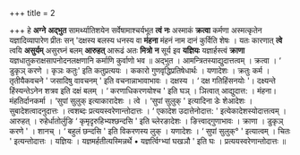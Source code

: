 +++
title = 2

+++
हे **अग्ने** **अद्भुत** सामर्थ्यातिशयेन सर्वेषामाश्चर्यभूत **त्वं** **नः** अस्माकं **क्रत्वा** कर्मणा अस्मत्कृतेन यज्ञादिव्यापारेण प्रीतः सन् 'दक्षस्य बलस्य धनस्य वा **मंहना** मंहनं नाम दानं कुर्विति शेषः । यतः कारणात् **त्वे** त्वयि **असुर्यम्** असुरघ्नं बलम् **आरुहत्** आरूढं अतः **मित्रो** **न** सूर्य इव **यज्ञियः** यज्ञार्हस्त्वं **क्राणा** यज्ञधातुकराक्षसापनोदनलक्षणानि कर्माणि कुर्वाणो भव ॥ अद्भुत । आमन्त्रितस्याद्युदात्तत्वम् । क्रत्वा ।  ‘ डुकृञ् करणे । कृञः कतुः' इति कतुप्रत्ययः । ककारो गुणवृद्धिप्रतिषेधार्थः । यणादेशः । क्रतुः कर्म । तृतीयैकवचने ' जसादिषु वावचनम् ' इति वचनान्नाभावाभावः । दक्षस्य ।  ‘ दक्ष गतिहिंसनयोः '। दक्ष्यन्ते हिंस्यन्तेऽनेन शत्रव इति दक्षं बलम् ।  ‘ करणाधिकरणयोश्च ' इति घञ् । ञित्वात् आद्युदात्त: । मंहना। मंहतिर्दानकर्मा । ‘सुपां सुलुक् इत्याकारादेशः । त्वे । ‘सुपां सुलुक् ' इत्यादिना डेः शेआदेशः । सुबादेशत्वादनुदात्तः । त्वशब्दः प्रत्ययस्वरेणान्तोदात्तः ।  ‘ एकादेश उदात्तेनोदात्त: ' इत्येकादेशस्योदात्तत्वम् । आरुहत् । रुहेर्धातोर्लुङि  ‘ कृमृदृरुहिभ्यश्छन्दसि ' इति च्लेरङादेशः । ङित्त्वाद्गुणाभावः । क्राणा । डुकृञ् करणे ' । शानच् ।  ‘ बहुलं छन्दसि ' इति विकरणस्य लुक् । यणादेशः ।  ‘ सुपां सुलुक्° ' इत्यात्वम् । चितः ' इत्यन्तोदात्तः । यज्ञियः । यज्ञमर्हतीत्यस्मिन्नर्थे • यज्ञर्त्विग्भ्यां घखञौ ' इति घः । प्रत्ययस्वरेणान्तोदात्तः ॥